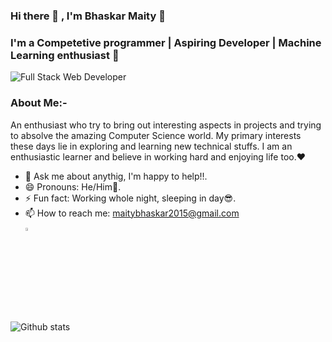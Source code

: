 ### Hi there 👋 , I'm Bhaskar Maity 👤

### I'm a Competetive programmer | Aspiring Developer | Machine Learning enthusiast 🤖

![Full Stack Web Developer](https://media.giphy.com/media/M9kgjEsLG6LMbYC9dl/giphy.gif)

### About Me:-
An enthusiast who try to bring out interesting aspects in projects and trying to absolve the amazing Computer Science world. My primary interests these days lie in exploring and learning new technical stuffs. I am an enthusiastic learner and believe in working hard and enjoying life too.❤

- 💬 Ask me about anythig, I'm happy to help!!.
- 😄 Pronouns: He/Him👦.
- ⚡ Fun fact: Working whole night, sleeping in day😎.
- 📫 How to reach me: maitybhaskar2015@gmail.com <br/>[<img src="https://img.icons8.com/color/48/000000/linkedin.png" width="3.5%"/>](https://www.linkedin.com/in/bhaskar-maity-882653190/)

<!--
<img src="https://github-readme-stats.vercel.app/api?username=Bhaskar-maity&&show_icons=true&title_color=08fdd8&icon_color=bb2acf&text_color=ffffff&bg_color=0a192f" width="100%"/>
**Bhaskar-maity/Bhaskar-maity** is a ✨ _special_ ✨ repository because its `README.md` (this file) appears on your GitHub profile.

Here are some ideas to get you started:

- 🔭 I’m currently working on ...

- 🌱 I’m currently learning ... Reactjs
- 👯 I’m looking to collaborate on ... Programming Community
- 🤔 I’m looking for help with ... Advanced Data Structures
- 💬 Ask me about ... Anything
- 📫 How to reach me: ... 
- 😄 Pronouns: ... Let's Do It !!
- ⚡ Fun fact: ... 
-->

![Github stats](https://github-readme-stats.vercel.app/api?username=Bhaskar-maity&show_icons=true&cache_seconds=86400) 
